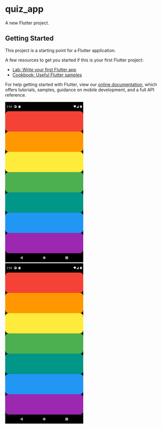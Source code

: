 # quiz_app

A new Flutter project.

## Getting Started

This project is a starting point for a Flutter application.

A few resources to get you started if this is your first Flutter project:

- [Lab: Write your first Flutter app](https://flutter.dev/docs/get-started/codelab)
- [Cookbook: Useful Flutter samples](https://flutter.dev/docs/cookbook)

For help getting started with Flutter, view our
[online documentation](https://flutter.dev/docs), which offers tutorials,
samples, guidance on mobile development, and a full API reference.

<img src="https://github.com/johnlope/flutter-practice/blob/master/Xylophone/screen.png" data-canonical-src="https://github.com/johnlope/flutter-practice/blob/master/Quiz/screen.png" width="50%" height="50%" />

<img src="https://github.com/johnlope/flutter-practice/blob/master/Xylophone/screen.png" data-canonical-src="https://github.com/johnlope/flutter-practice/blob/master/Quiz/screen_2.png" width="50%" height="50%" />